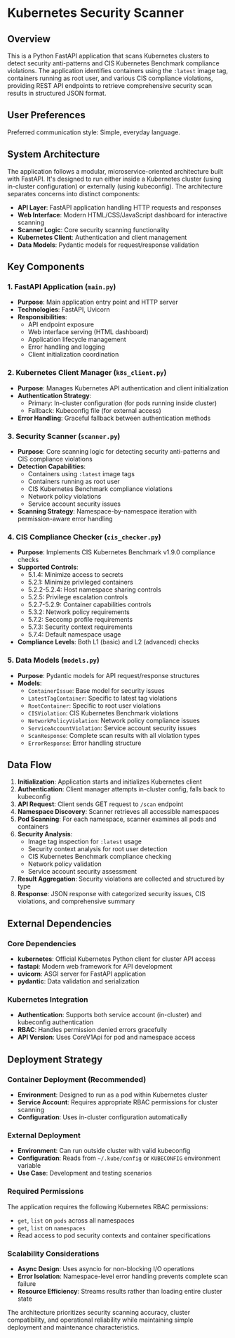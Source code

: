 # Kubernetes Security Scanner

## Overview

This is a Python FastAPI application that scans Kubernetes clusters to detect security anti-patterns and CIS Kubernetes Benchmark compliance violations. The application identifies containers using the `:latest` image tag, containers running as root user, and various CIS compliance violations, providing REST API endpoints to retrieve comprehensive security scan results in structured JSON format.

## User Preferences

Preferred communication style: Simple, everyday language.

## System Architecture

The application follows a modular, microservice-oriented architecture built with FastAPI. It's designed to run either inside a Kubernetes cluster (using in-cluster configuration) or externally (using kubeconfig). The architecture separates concerns into distinct components:

- **API Layer**: FastAPI application handling HTTP requests and responses
- **Web Interface**: Modern HTML/CSS/JavaScript dashboard for interactive scanning
- **Scanner Logic**: Core security scanning functionality
- **Kubernetes Client**: Authentication and client management
- **Data Models**: Pydantic models for request/response validation

## Key Components

### 1. FastAPI Application (`main.py`)
- **Purpose**: Main application entry point and HTTP server
- **Technologies**: FastAPI, Uvicorn
- **Responsibilities**: 
  - API endpoint exposure
  - Web interface serving (HTML dashboard)
  - Application lifecycle management
  - Error handling and logging
  - Client initialization coordination

### 2. Kubernetes Client Manager (`k8s_client.py`)
- **Purpose**: Manages Kubernetes API authentication and client initialization
- **Authentication Strategy**: 
  - Primary: In-cluster configuration (for pods running inside cluster)
  - Fallback: Kubeconfig file (for external access)
- **Error Handling**: Graceful fallback between authentication methods

### 3. Security Scanner (`scanner.py`)
- **Purpose**: Core scanning logic for detecting security anti-patterns and CIS compliance violations
- **Detection Capabilities**:
  - Containers using `:latest` image tags
  - Containers running as root user
  - CIS Kubernetes Benchmark compliance violations
  - Network policy violations
  - Service account security issues
- **Scanning Strategy**: Namespace-by-namespace iteration with permission-aware error handling

### 4. CIS Compliance Checker (`cis_checker.py`)
- **Purpose**: Implements CIS Kubernetes Benchmark v1.9.0 compliance checks
- **Supported Controls**:
  - 5.1.4: Minimize access to secrets
  - 5.2.1: Minimize privileged containers
  - 5.2.2-5.2.4: Host namespace sharing controls
  - 5.2.5: Privilege escalation controls
  - 5.2.7-5.2.9: Container capabilities controls
  - 5.3.2: Network policy requirements
  - 5.7.2: Seccomp profile requirements
  - 5.7.3: Security context requirements
  - 5.7.4: Default namespace usage
- **Compliance Levels**: Both L1 (basic) and L2 (advanced) checks

### 5. Data Models (`models.py`)
- **Purpose**: Pydantic models for API request/response structures
- **Models**:
  - `ContainerIssue`: Base model for security issues
  - `LatestTagContainer`: Specific to latest tag violations
  - `RootContainer`: Specific to root user violations
  - `CISViolation`: CIS Kubernetes Benchmark violations
  - `NetworkPolicyViolation`: Network policy compliance issues
  - `ServiceAccountViolation`: Service account security issues
  - `ScanResponse`: Complete scan results with all violation types
  - `ErrorResponse`: Error handling structure

## Data Flow

1. **Initialization**: Application starts and initializes Kubernetes client
2. **Authentication**: Client manager attempts in-cluster config, falls back to kubeconfig
3. **API Request**: Client sends GET request to `/scan` endpoint
4. **Namespace Discovery**: Scanner retrieves all accessible namespaces
5. **Pod Scanning**: For each namespace, scanner examines all pods and containers
6. **Security Analysis**: 
   - Image tag inspection for `:latest` usage
   - Security context analysis for root user detection
   - CIS Kubernetes Benchmark compliance checking
   - Network policy validation
   - Service account security assessment
7. **Result Aggregation**: Security violations are collected and structured by type
8. **Response**: JSON response with categorized security issues, CIS violations, and comprehensive summary

## External Dependencies

### Core Dependencies
- **kubernetes**: Official Kubernetes Python client for cluster API access
- **fastapi**: Modern web framework for API development
- **uvicorn**: ASGI server for FastAPI application
- **pydantic**: Data validation and serialization

### Kubernetes Integration
- **Authentication**: Supports both service account (in-cluster) and kubeconfig authentication
- **RBAC**: Handles permission denied errors gracefully
- **API Version**: Uses CoreV1Api for pod and namespace access

## Deployment Strategy

### Container Deployment (Recommended)
- **Environment**: Designed to run as a pod within Kubernetes cluster
- **Service Account**: Requires appropriate RBAC permissions for cluster scanning
- **Configuration**: Uses in-cluster configuration automatically

### External Deployment
- **Environment**: Can run outside cluster with valid kubeconfig
- **Configuration**: Reads from `~/.kube/config` or `KUBECONFIG` environment variable
- **Use Case**: Development and testing scenarios

### Required Permissions
The application requires the following Kubernetes RBAC permissions:
- `get`, `list` on `pods` across all namespaces
- `get`, `list` on `namespaces`
- Read access to pod security contexts and container specifications

### Scalability Considerations
- **Async Design**: Uses asyncio for non-blocking I/O operations
- **Error Isolation**: Namespace-level error handling prevents complete scan failure
- **Resource Efficiency**: Streams results rather than loading entire cluster state

The architecture prioritizes security scanning accuracy, cluster compatibility, and operational reliability while maintaining simple deployment and maintenance characteristics.